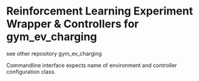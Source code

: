 # Reinforcement Learning Experiment Wrapper & Controllers for gym_ev_charging
see other repository gym_ev_charging

Commandline interface expects name of environment and controller configuration class.
